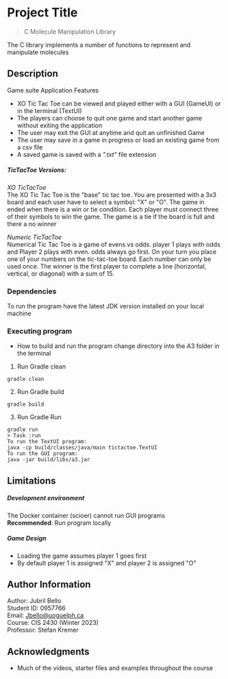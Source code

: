 # Project Title
> C Molecule Manipulation Library

The C library implements a number of functions to represent and manipulate molecules

## Description

Game suite Application Features
* XO Tic Tac Toe can be viewed and played either with a GUI (GameUI) or in the terminal (TextUI)
* The players can choose to quit one game and start another game without exiting the application
* The user may exit the GUI at anytime and quit an unfinished Game
* The user may save in a game  in progress or load an existing game from a csv file
* A saved game is saved with a *".txt"* file extension

##### TicTacToe Versions:
*XO TicTacToe* <br>
The XO Tic Tac Toe is the "base" tic tac toe. You are presented with a 3x3 board and each user have to select
a symbol: "X" or "O". The game in ended when there is a win or tie condition. Each player must connect three of their symbols
to win the game. The game is a tie if the board is full and there a no winner

*Numeric TicTacToe* <br>
Numerical Tic Tac Toe is a game of evens vs odds. player 1 plays with odds and Player 2 plays with even.
odds always go first. On your turn you place one of your numbers on the tic-tac-toe board. Each number can only be used once.
The winner is the first player to complete a line (horizontal, vertical, or diagonal) with a sum of 15.

### Dependencies
To run the program have the latest JDK version installed on your local machine

### Executing program
* How to build and run the program
change directory into the A3 folder in the terminal
1. Run Gradle clean
```
gradle clean
```
2. Run Gradle build
```
gradle build
```
3. Run Gradle Run
```
gradle run
> Task :run
To run the TextUI program:
java -cp build/classes/java/main tictactoe.TextUI
To run the GUI program:
java -jar build/libs/a3.jar
```


## Limitations
##### *Development environment*
The Docker container (scioer) cannot run GUI programs <br>
**Recommended**: Run program locally <br>

##### *Game Design*
* Loading the game assumes player 1 goes first
* By default player 1 is assigned "X" and player 2 is assigned "O"


## Author Information
Author: Jubril Bello <br>
Student ID: 0957766 <br>
Email: Jbello@uoguelph.ca <br>
Course: CIS 2430 (Winter 2023) <br>
Professor: Stefan Kremer <br>


## Acknowledgments
* Much of the videos, starter files and examples throughout the course




